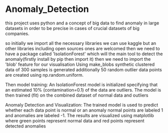 # Anomaly_Detection
this project uses python and a concept of big data to find anomaly in large datasets in order to be precise in cases of crucial datasets of big companies.



so initially we import all the necessary libraries we can use kaggle but an other libraries including open sources ones are welcomed
then we need to have a package called 'IsolationForest' which will the main tool to detect the anomaly(firstly install by pip then  import it)
then we need to import the 'blob' feature for our visualisation
Using make_blobs synthetic clustered data of 300 samples is generated additionally 50 random outlier data points are created using np.random.uniform.

Then model training:
An IsolationForest model is initialized specifying that an estimated 10% (contamination=0.1) of the data are outliers.
The model is then trained (fit) on the combined dataset of normal data and outliers


Anomaly Detection and Visualization:
The trained model is used to predict whether each data point is normal or an anomaly normal points are labeled 1 and anomalies are labeled -1.
The results are visualized using matplotlib where green points represent normal data  and red points represent detected anomalies
